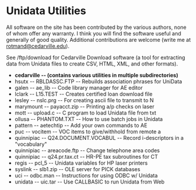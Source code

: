 # Unidata Utilities

All software on the site has been contributed by the various authors, none of whom offer any warranty.  I think you will find the software useful and generally of good quality.  Additional contributions are welcome (write me at rotmand@cedarville.edu).

See /ftp/download for Cedarville Download software (a tool for extracting data from Unidata files to create CSV, HTML, XML, and other formats).


- **cedarville     --  (contains various utilities in multiple subdirectories)**
- hsutx            --  RBLDASSC.FTP          -- Rebuilds association phrases for UniData
- galen            --  ae_lib                -- Code library manager for AE editor      
- lclark           --  L15.TEST              -- Creates certified loan download file    
- lesley           --  nslc.prg              -- For creating ascii file to transmit to N
- marymount        --  payacct.zip           -- Printing a/p checks on laser
- mott             --  upload.c              -- C program to load Unidata file from txt
- ollusa           --  PHANTOM.TXT           -- How to use batch jobs in Unidata
- pattern          --  aetechtip             -- Add your own commands to AE
- puc              --  vocitem               -- VOC items to give/withhold from remote a
- quinnipiac       --  Q24.DOCUMENT.VOCABUL  -- Record i-descriptors in a "vocabulary"  
- quinnipiac       --  areacode.ftp          -- Change telephone area codes             
- quinnipiac       --  q24.pr.tax.ct         -- HR-PE tax subroutines for CT            
- regis            --  pcl_5                 -- Unidata variables for HP laser printers
- syslink          --  slb1.zip              -- OLE server for PICK databases
- uci              --  odbc.man              -- Instructions for using ODBC w/ Unidata
- unidata          --  uic.tar               -- Use CALLBASIC to run Unidata from Web
